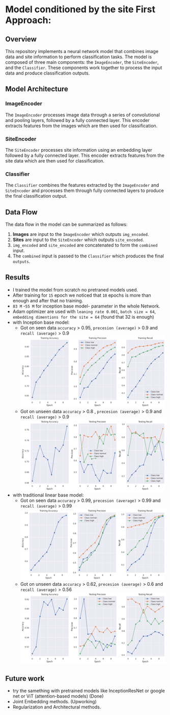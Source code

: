 # Model conditioned by the site First Approach:

## Overview

This repository implements a neural network model that combines image data and site information to perform classification tasks. The model is composed of three main components: the `ImageEncoder`, the `SiteEncoder`, and the `Classifier`. These components work together to process the input data and produce classification outputs.

## Model Architecture

### ImageEncoder
The `ImageEncoder` processes image data through a series of convolutional and pooling layers, followed by a fully connected layer. This encoder extracts features from the images which are then used for classification.

### SiteEncoder
The `SiteEncoder` processes site information using an embedding layer followed by a fully connected layer. This encoder extracts features from the site data which are then used for classification.

### Classifier
The `Classifier` combines the features extracted by the `ImageEncoder` and `SiteEncoder` and processes them through fully connected layers to produce the final classification output.

## Data Flow

The data flow in the model can be summarized as follows:

1. **Images** are input to the `ImageEncoder` which outputs `img_encoded`.
2. **Sites** are input to the `SiteEncoder` which outputs `site_encoded`.
3. `img_encoded` and `site_encoded` are concatenated to form the `combined` input.
4. The `combined` input is passed to the `Classifier` which produces the final `outputs`.

## Results
- I trained the model from scratch no pretraned models used.
- After training for `15` epoch we noticed that `10` epochs is more than enough and after that no training.
- `83 M` -`55 M` for inception base model- parameter in the whole Network.
- Adam optimizer are used with `leaning rate 0.001`, `batch size = 64`, `embedding dimentions for the site = 64` (found that 32 is enough)
- with Inception base model:
    - Got on seen data `accuracy` > 0.95, `precesion (average)` > 0.9 and `recall (average)` > 0.9 ![image_00](images/traing_metrics_inception.png)
    - Got on unseen data `accuracy` > 0.8 , `precesion (average)` > 0.9 and `recall (average)` > 0.9 ![image_01](images/testing_metrics_inception.png)
- with traditional linear base model:
    - Got on seen data `accuracy` > 0.99, `precesion (average)` > 0.99 and `recall (average)` > 0.99 ![image_01](images/scra_metrics.png)
    - Got on unseen data `accuracy` > 0.62, `precesion (average)` > 0.6 and `recall (average)` > 0.56 ![image_01](images/scra_testing_metrics.png)

## Future work
- try the samething with pretrained models like InceptionResNet or google net or ViT (attention-based models) (Done)
- Joint Embedding methods. (Upworking)
- Regularization and Architectural methods.
